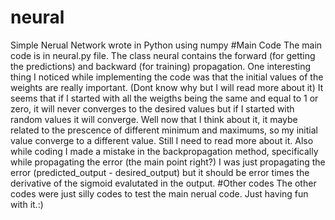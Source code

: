 # neural
Simple Nerual Network wrote in Python using numpy
#Main Code
The main code is in neural.py file. The class neural contains the forward (for getting the predictions) and backward (for training) propagation. One interesting thing I noticed while implementing the code was that the initial values of the weights are really important. (Dont know why but I will read more about it) It seems that if I started with all the weigths being the same and equal to 1 or zero, it will never converges to the desired values but if I started with random values it will converge. Well now that I think about it, it maybe related to the prescence of different minimum and maximums, so my initial value converge to a different value. Still I need to read more about it. Also while coding I made a mistake in the backpropagation method, specifically while propagating the error (the main point right?) I was just propagating the error (predicted_output - desired_output) but it should be error times the derivative of the sigmoid evalutated in the output. 
#Other codes
The other codes were just silly codes to test the main nerual code. Just having fun with it.:) 
